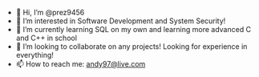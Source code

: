 - 👋 Hi, I’m @prez9456
- 👀 I’m interested in Software Development and System Security!
- 🌱 I’m currently learning SQL on my own and learning more advanced C and C++ in school
- 💞️ I’m looking to collaborate on any projects! Looking for experience in everything!
- 📫 How to reach me: andy97@live.com

<!---
prez9456/prez9456 is a ✨ special ✨ repository because its `README.md` (this file) appears on your GitHub profile.
You can click the Preview link to take a look at your changes.
--->
